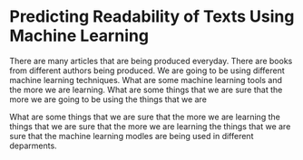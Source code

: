 # Predicting Readability of Texts Using Machine Learning

There are many articles that are being produced everyday. There are books from different authors being produced. We are going to be using different machine learning techniques. What are some machine learning tools and the more we are learning. What are some things that we are sure that the more we are going to be using the things that we are 

What are some things that we are sure that the more we are learning the things that we are sure that the more we are learning the things that we are sure that the machine learning modles are being used in different deparments. 
